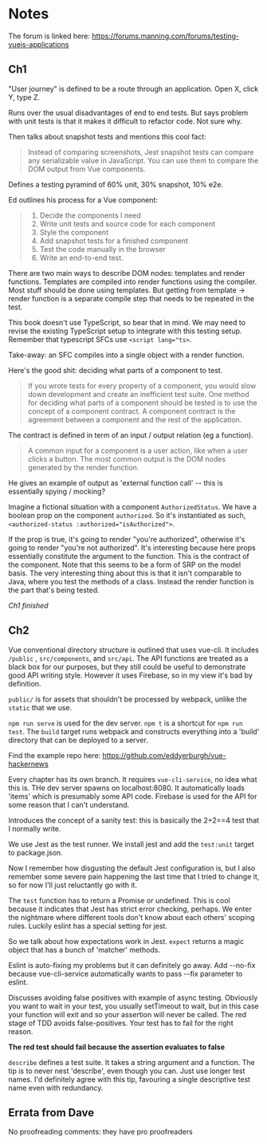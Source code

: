 # Notes

The forum is linked here: https://forums.manning.com/forums/testing-vuejs-applications

## Ch1

"User journey" is defined to be a route through an application.  Open X, click
Y, type Z.

Runs over the usual disadvantages of end to end tests.  But says problem
with unit tests is that it makes it difficult to refactor code.  Not sure why.

Then talks about snapshot tests and mentions this cool fact:

> Instead of comparing screenshots, Jest snapshot tests can compare any
> serializable value in JavaScript. You can use them to compare the DOM output
> from Vue components.

Defines a testing pyramind of 60% unit, 30% snapshot, 10% e2e.

Ed outlines his process for a Vue component:

> 1. Decide the components I need
> 2. Write unit tests and source code for each component
> 3. Style the component
> 4. Add snapshot tests for a finished component
> 5. Test the code manually in the browser
> 6. Write an end-to-end test.

There are two main ways to describe DOM nodes: templates and render functions.
Templates are compiled into render functions using the compiler.  Most stuff
should be done using templates.  But getting from template -> render function is
a separate compile step that needs to be repeated in the test.

This book doesn't use TypeScript, so bear that in mind.  We may need to revise
the existing TypeScript setup to integrate with this testing setup.  Remember
that typescript SFCs use `<script lang="ts>`.

Take-away: an SFC compiles into a single object with a render function.

Here's the good shit: deciding what parts of a component to test.

> If you wrote tests for every property of a component, you would slow down
> development and create an inefficient test suite.  One method for deciding
> what parts of a component should be tested is to use the concept of a
> component contract. A component contract is the agreement between a component
> and the rest of the application.

The contract is defined in term of an input / output relation (eg a function).

> A common input for a component is a user action, like when a user clicks a
> button. The most common output is the DOM nodes generated by the render
> function.

He gives an example of output as 'external function call' -- this is essentially
spying / mocking?

Imagine a fictional situation with a component `AuthorizedStatus`.
We have a boolean prop on the component `authorized`.  So it's instantiated
as such, `<authorized-status :authorized="isAuthorized">`.

If the prop is true, it's going to render "you're authorized", otherwise it's
going to render "you're not authorized".  It's interesting because here props
essentially constitute the argument to the function.  This is the contract
of the component.  Note that this seems to be a form of SRP on the model basis.
The very interesting thing about this is that it isn't comparable to Java, where
you test the methods of a class.  Instead the render function is the part
that's being tested.

*Ch1 finished*

## Ch2

Vue conventional directory structure is outlined that uses vue-cli.
It includes `/public` , `src/components`, and `src/api`.  The API functions
are treated as a black box for our purposes, but they still could be useful
to demonstrate good API writing style.  However it uses Firebase, so in my view
it's bad by definition.

`public/` is for assets that shouldn't be processed by webpack, unlike the
`static` that we use.

`npm run serve` is used for the dev server.
`npm t` is a shortcut for `npm run test`.
The `build` target runs webpack and constructs everything into a 'build'
directory that can be deployed to a server.


Find the example repo here:
https://github.com/eddyerburgh/vue-hackernews

Every chapter has its own branch.  It requires `vue-cli-service`, no idea what
this is.  THe dev server spawns on localhost:8080.  It automatically loads
'items' which is presumably some API code.  Firebase is used for the API
for some reason that I can't understand.

Introduces the concept of a sanity test: this is basically the 2+2==4 test
that I normally write.

We use Jest as the test runner.  We install jest and add the `test:unit` target
to package.json.

Now I remember how disgusting the default Jest configuration is, but I also
remember some severe pain happening the last time that I tried to change it,
so for now I'll just reluctantly go with it.

The `test` function has to return a Promise or undefined.  This is cool because
it indicates that Jest has strict error checking, perhaps.  We enter the nightmare
where different tools don't know about each others' scoping rules.  Luckily
eslint has a special setting for jest.

So we talk about how expectations work in Jest.  `expect` returns a magic object
that has a bunch of 'matcher' methods.

Eslint is auto-fixing my problems but it can definitely go away.  Add --no-fix
because vue-cli-service automatically wants to pass --fix parameter to eslint.

Discusses avoiding false positives with example of async testing.  Obviously
you want to wait in your test, you usually setTimeout to wait, but in this case
your function will exit and so your assertion will never be called.  The red
stage of TDD avoids false-positives.  Your test has to fail for the right reason.

**The red test should fail because the assertion evaluates to false**

`describe` defines a test suite.  It takes a string argument and a function.
The tip is to never nest 'describe', even though you can.  Just use longer
test names.  I'd definitely agree with this tip, favouring a single
descriptive test name even with redundancy.


## Errata from Dave

No proofreading comments: they have pro proofreaders
